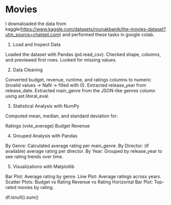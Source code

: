 # Movies
I downaloaded the data from kaggle(https://www.kaggle.com/datasets/rounakbanik/the-movies-dataset?utm_source=chatgpt.com) and performed these tasks in google colab.

1. Load and Inspect Data

Loaded the dataset with Pandas (pd.read_csv).
Checked shape, columns, and previewed first rows.
Looked for missing values.


2. Data Cleaning

Converted budget, revenue, runtime, and ratings columns to numeric (invalid values → NaN → filled with 0).
Extracted release_year from release_date.
Extracted main_genre from the JSON-like genres column using ast.literal_eval.


3. Statistical Analysis with NumPy

Computed mean, median, and standard deviation for:

Ratings (vote_average)
Budget
Revenue


4. Grouped Analysis with Pandas

By Genre: Calculated average rating per main_genre.
By Director: (if available) average rating per director.
By Year: Grouped by release_year to see rating trends over time.


5. Visualizations with Matplotlib

Bar Plot: Average rating by genre.
Line Plot: Average ratings across years.
Scatter Plots:
Budget vs Rating
Revenue vs Rating
Horizontal Bar Plot: Top-rated movies by rating.


df.isnull().sum()
